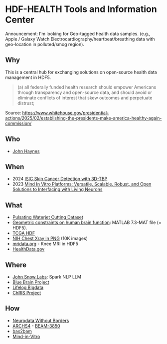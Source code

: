 # HDF-HEALTH Tools and Information Center

Announcement: I'm looking for Geo-tagged health data samples. (e.g., Apple / Galaxy Watch Electrocardiography/heartbeat/breathing data with geo-location in polluted/smog region).

## Why

This is a central hub for exchanging solutions on open-source health data management in HDF5.

>(a)  all federally funded health research should empower Americans through transparency and open-source data, 
>and should avoid or eliminate conflicts of interest that skew outcomes and perpetuate distrust;

Source: https://www.whitehouse.gov/presidential-actions/2025/02/establishing-the-presidents-make-america-healthy-again-commission/

## Who
* [John Haynes](https://appliedsciences.nasa.gov/about/our-team/john-haynes)

## When
* 2024 [ISIC Skin Cancer Detection with 3D-TBP](https://www.kaggle.com/competitions/isic-2024-challenge/data)
* 2023 [Mind In Vitro Platforms: Versatile, Scalable, Robust, and Open Solutions to Interfacing with Living Neurons](https://onlinelibrary.wiley.com/doi/10.1002/advs.202306826)

## What

* [Pulsating Waterjet Cutting Dataset](https://www.kaggle.com/code/melanieschaller/converting-to-wav-and-custom-dataloader)
* [Geometric constraints on human brain function](https://osf.io/xczmp/): MATLAB 7.3-MAT file (= HDF5).
* [TCGA HDF](https://zenodo.org/record/6977490#.ZCR0iC-B2Aw)
* [NIH Chest Xray in PNG](https://nihcc.app.box.com/v/ChestXray-NIHCC) (10K images)
* [mridata.org](http://mridata.org/list) - Knee MRI in HDF5
* [HealthData.gov](https://healthdata.gov/)

## Where

* [John Snow Labs](https://github.com/JohnSnowLabs/spark-nlp/blob/47bd96b60cb4790772f0b009ef48c4b44aeb5ae9/python/tensorflow/sddl/arguments.py#L50): Spark NLP LLM
* [Blue Brain Project](https://www.epfl.ch/research/domains/bluebrain/)
* [Lifelog Bigdata](http://www.bigdata-lifelog.kr/lifelog/find/distribute/dataList)
* [ChRIS Project](http://chrisproject.org)

## How

* [Neurodata Without Borders](https://www.nwb.org/nwb-software/)
* [ARCHS4](https://amp.pharm.mssm.edu/archs4/download.html) - [BEAM-3850](https://issues.apache.org/jira/browse/BEAM-3850)
* [bax2bam](https://github.com/pacificbiosciences/bax2bam/)
* [Mind-in-Vitro](https://miv-os.readthedocs.io/en/latest/)
